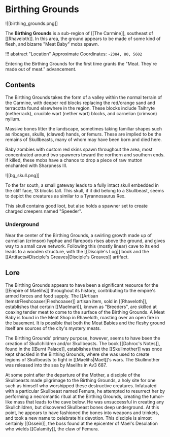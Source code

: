 # Birthing Grounds

![[birthing_grounds.png]]

The **Birthing Grounds** is a sub-region of [[The Carmine]], southeast of [[Rhaveloth]]. In this area, the ground appears to be made of some kind of flesh, and bizarre "Meat Baby" mobs spawn.

!!! abstract "Location"
    Approximate Coordinates: `-2384, 80, 5602`

Entering the Birthing Grounds for the first time grants the "Meat. They're made out of meat." advancement.

## Contents

The Birthing Grounds takes the form of a valley within the normal terrain of the Carmine, with deeper red blocks replacing the red/orange sand and terracotta found elsewhere in the region. These blocks include Taihryte (netherrack), crucible wart (nether wart) blocks, and carnelian (crimson) nylium. 

Massive bones litter the landscape, sometimes taking familiar shapes such as ribcages, skulls, (clawed) hands, or femurs. These are implied to be the remains of Skullbeasts, many of whom may have been born and died here.

Baby zombies with custom red skins spawn throughout the area, most concentrated around two spawners toward the northern and southern ends. If killed, these mobs have a chance to drop a piece of raw mutton enchanted with Sharpness III.

![[bg_skull.png]]

To the far south, a small gateway leads to a fully intact skull embedded in the cliff face, 13 blocks tall. This skull, if it did belong to a Skullbeast, seems to depict the creatures as similar to a Tyrannosaurus Rex.

This skull contains good loot, but also holds a spawner set to create charged creepers named "Speeder".

### Underground

Near the center of the Birthing Grounds, a swirling growth made up of carnelian (crimson) hyphae and flarepods rises above the ground, and gives way to a small cave network. Following this (mostly linear) cave to its end leads to a wooden structure, with the [[Disciple's Log]] book and the [[Artifacts#Disciple's Greaves|Disciple's Greaves]] artifact.

## Lore

The Birthing Grounds appears to have been a significant resource for the [[Empire of Maelihs]] throughout its history, contributing to the empire's armed forces and food supply. The [[Artisan Items#Fleshcoaxer|Fleshcoaxer]] artisan item, sold in [[Rhaveloth]], establishes that certain [[Maelmari]], known as "Breeders", are skilled at coaxing tender meat to come to the surface of the Birthing Grounds. A Meat Baby is found in the Meat Shop in Rhaveloth, roasting over an open fire in the basement. It is possible that both the Meat Babies and the fleshy ground itself are sources of the city's mystery meats.

The Birthing Grounds' primary purpose, however, seems to have been the creation of Skullchildren and/or Skullbeasts. The book [[Dahroc's Notes]], found in the [[Burnt Palace]], establishes that the [[Skullmother]] was once kept shackled in the Birthing Grounds, where she was used to create legions of Skullbeasts to fight in [[Maelihs|Mael]]'s wars. The Skullmother was released into the sea by Maelihs in Av3 687.

At some point after the departure of the Mother, a disciple of the Skullbeasts made pilgrimage to the Birthing Grounds, a holy site for one such as himself who worshipped these destructive creatures. Infatuated with a particular Skullbeast named Femura, he attempted to resurrect her by performing a necromantic ritual at the Birthing Grounds, creating the tumor-like mass that leads to the cave below. He was unsuccessful in creating any Skullchildren, but discovered Skullbeast bones deep underground. At this point, he appears to have fashioned the bones into weapons and trinkets, and took a new name to celebrate his devotion. This disciple is almost certainly [[Ossein]], the boss found at the epicenter of Mael's Desolation who wields [[Calamity]], the claw of Femura.
